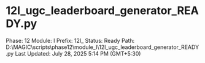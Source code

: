 # 12I_ugc_leaderboard_generator_READY.py

Phase: 12
Module: I
Prefix: 12I_
Status: Ready
Path: D:\MAGIC\scripts\phase12\module_I\12I_ugc_leaderboard_generator_READY.py
Last Updated: July 28, 2025 5:14 PM (GMT+5:30)
